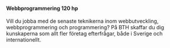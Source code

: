 #### Webbprogrammering 120 hp

Vill du jobba med de senaste teknikerna inom webbutveckling, webbprogrammering
och programmering? På BTH skaffar du dig kunskaperna som allt fler företag
efterfrågar, både i Sverige och internationellt.
